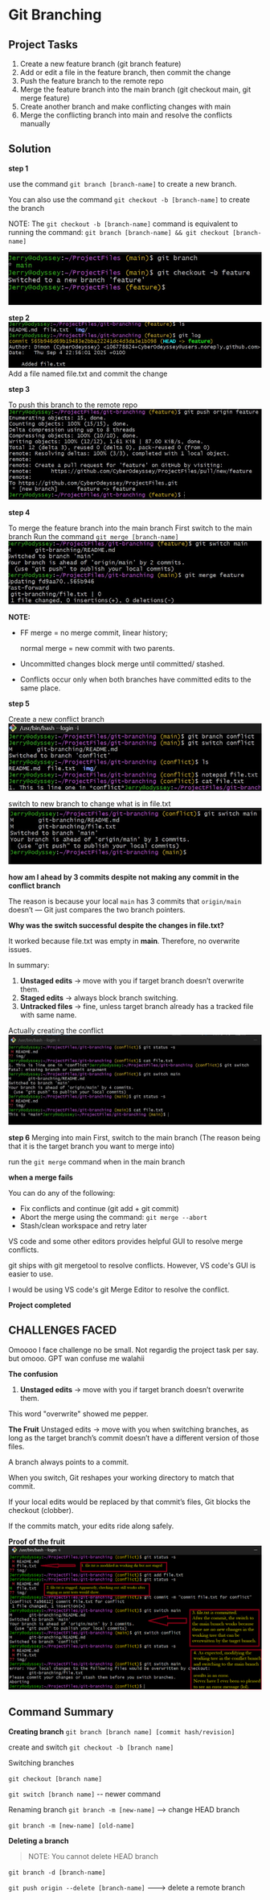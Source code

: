 # Git Branching

## Project Tasks
1. Create a new feature branch (git branch feature)
2. Add or edit a file in the feature branch, then commit the change
3. Push the feature branch to the remote repo
4. Merge the feature branch into the main branch (git checkout main, git merge feature)
5. Create another branch and make conflicting changes with main
6. Merge the conflicting branch into main and resolve the conflicts manually

## Solution
__step 1__

use the command `git branch [branch-name]` to create a new branch.

You can also use the command `git checkout -b [branch-name]` to create the branch

NOTE: The  `git checkout -b [branch-name]` command is equivalent to running the command:
`git branch [branch-name] && git checkout [branch-name]`

![image](./img/create-new-branch.jpg)

__step 2__
![image](./img/new-file-commit.jpg)
Add a file named file.txt and commit the change 

__step 3__ 

To push this branch to the remote repo
![image](./img/push-to-remote.jpg)

__step 4__

To merge the feature branch into the main branch
First switch to the main branch 
Run the command `git merge [branch-name]`
![image](./img/merging-with-main.jpg)

 
__NOTE:__ 

- FF merge = no merge commit, linear history; 

    normal merge = new commit with two parents.

- Uncommitted changes  block merge until committed/  stashed.

- Conflicts occur only when both branches have committed edits to the same place.

__step 5__ 

Create a new conflict branch
![create conflict branch](./img/conflict-branch.jpg)

switch to new branch to change what is in file.txt
![switch branch](./img/git-switch.jpg)



__how am I ahead by 3 commits despite not making any commit in the conflict branch__

The reason is because your local `main` has 3 commits that `origin/main` doesn’t — Git just compares the two branch pointers.


__Why was the switch successful despite the changes in file.txt?__

It worked because file.txt was empty in **main**. Therefore, no overwrite issues. 

In summary:
1. **Unstaged edits** → move with you if target branch doesn’t overwrite them.
2. **Staged edits** → always block branch switching.
3. **Untracked files** → fine, unless target branch already has a tracked file with same name.


Actually creating the conflict
![image](./img/simulated-conflict.jpg)


__step 6__
Merging into main
First, switch to the main branch (The reason being that it is the target branch you want to merge into)

run the `git merge` command when in the main branch


__when a merge fails__

You can do any of the following:
- Fix conflicts and continue (git add + git commit)
- Abort the merge using the command: `git merge --abort`
- Stash/clean workspace and retry later

VS code and some other editors provides helpful GUI to resolve merge conflicts. 

git ships with git mergetool to resolve conflicts. However, VS code's GUI is easier to use. 

I would be using VS code's git Merge Editor to resolve the conflict. 

__Project completed__

## CHALLENGES FACED
Omoooo I face challenge no be small. 
Not regardig the project task per say. but omooo.
GPT wan confuse me walahii


__The confusion__
1. **Unstaged edits** → move with you if target branch doesn’t overwrite them.

This word "overwrite" showed me pepper. 

__The Fruit__
Unstaged edits → move with you when switching branches, as long as the target branch’s commit doesn’t have a different version of those files.

A branch always points to a commit.

When you switch, Git reshapes your working directory to match that commit.

If your local edits would be replaced by that commit’s files, Git blocks the checkout (clobber).

If the commits match, your edits ride along safely.

__Proof of the fruit__
![image](./img/expected-conflict-behaviour.png)

## Command Summary

__Creating branch__
`git branch [branch name] [commit hash/revision]`

create and switch `git checkout -b [branch name]` 

Switching branches

`git checkout [branch name]`

`git switch [branch name]` -- newer command

Renaming branch
`git branch -m [new-name]` --> change HEAD branch

`git branch -m [new-name] [old-name]`

__Deleting a branch__

>NOTE: You cannot delete HEAD branch 
>
`git branch -d [branch-name]`

`git push origin --delete [branch-name]` ---> delete a remote branch